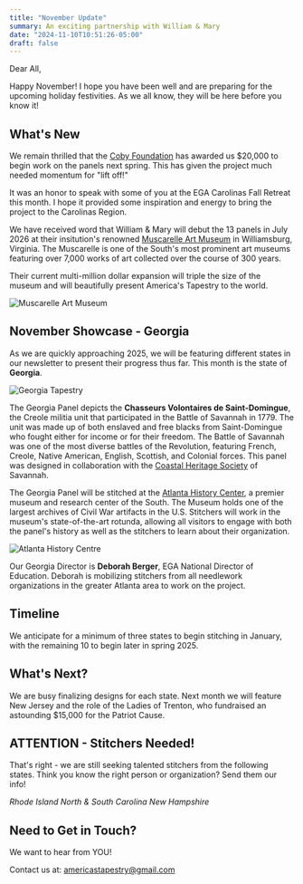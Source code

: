 ```yaml
---
title: "November Update"
summary: An exciting partnership with William & Mary
date: "2024-11-10T10:51:26-05:00"
draft: false
---
```


Dear All,

Happy November! I hope you have been well and are preparing for the upcoming holiday festivities. As we all know, they will be here before you know it!

## What's New

We remain thrilled that the [Coby Foundation](https://cobyfoundation.org/) has awarded us $20,000 to begin work on the panels next spring. This has given the project much needed momentum for "lift off!"

It was an honor to speak with some of you at the EGA Carolinas Fall Retreat this month. I hope it provided some inspiration and energy to bring the project to the Carolinas Region.

We have received word that William & Mary will debut the 13 panels in July 2026 at their insitution's renowned [Muscarelle Art Museum](https://muscarelle.wm.edu/about/) in Williamsburg, Virginia. The Muscarelle is one of the South's most prominent art museums featuring over 7,000 works of art collected over the course of 300 years.

Their current multi-million dollar expansion will triple the size of the museum and will beautifully present America's Tapestry to the world.

![Muscarelle Art Museum](/images/blog/muscarelle-art-museam.jpeg)

## November Showcase - Georgia

As we are quickly approaching 2025, we will be featuring different states in our newsletter to present their progress thus far. This month is the state of **Georgia**.

![Georgia Tapestry](/images/tapestries/georgia-tapestry-main.webp)

The Georgia Panel depicts the **Chasseurs Volontaires de Saint-Domingue**, the Creole militia unit that participated in the Battle of Savannah in 1779. The unit was made up of both enslaved and free blacks from Saint-Domingue who fought either for income or for their freedom. The Battle of Savannah was one of the most diverse battles of the Revolution, featuring French, Creole, Native American, English, Scottish, and Colonial forces. This panel was designed in collaboration with the [Coastal Heritage Society](https://chsgeorgia.org/) of Savannah.

The Georgia Panel will be stitched at the [Atlanta History Center](https://www.atlantahistorycenter.com/), a premier museum and research center of the South. The Museum holds one of the largest archives of Civil War artifacts in the U.S. Stitchers will work in the museum's state-of-the-art rotunda, allowing all visitors to engage with both the panel's history as well as the stitchers to learn about their organization.

![Atlanta History Centre](/images/blog/antlanta-history-centre.jpeg)

Our Georgia Director is **Deborah Berger**, EGA National Director of Education. Deborah is mobilizing stitchers from all needlework organizations in the greater Atlanta area to work on the project.

## Timeline

We anticipate for a minimum of three states to begin stitching in January, with the remaining 10 to begin later in spring 2025.

## What's Next?

We are busy finalizing designs for each state. Next month we will feature New Jersey and the role of the Ladies of Trenton, who fundraised an astounding $15,000 for the Patriot Cause.

## ATTENTION - Stitchers Needed!

That's right - we are still seeking talented stitchers from the following states. Think you know the right person or organization? Send them our info!

_Rhode Island_
_North & South Carolina_
_New Hampshire_

## Need to Get in Touch?

We want to hear from YOU!

Contact us at: americastapestry@gmail.com
